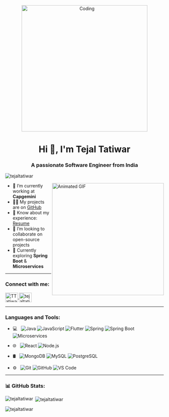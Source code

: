 <div id="header" align="center">
  <img src="https://media.licdn.com/dms/image/D5612AQGOmwfIE5mlWA/article-cover_image-shrink_720_1280/0/1674617947228?e=2147483647&v=beta&t=FTU_isQ6VYfV5D_ueFHPWvT8ZqgDeJG3yr8Mi8lpfk0" width="400" alt="Coding">
</div>

<h1 align="center">Hi 👋, I'm Tejal Tatiwar</h1>
<h3 align="center">A passionate Software Engineer from India</h3>

<p align="left">
  <img src="https://komarev.com/ghpvc/?username=tejaltatiwar&label=Profile%20views&color=0e75b6&style=flat" alt="tejaltatiwar" />
</p>

<img align="right" src="https://mir-s3-cdn-cf.behance.net/project_modules/disp/601014116770475.6068beff4640a.gif" alt="Animated GIF" width="355">

- 🔭 I’m currently working at **Capgemini**  
- 👨‍💻 My projects are on [GitHub](https://github.com/tejaltatiwar)  
- 📄 Know about my experience: [Resume](https://www.overleaf.com/project/668c18e309e0a9c98294dd5c)  
- 💞️ I’m looking to collaborate on open-source projects  
- 🧠 Currently exploring **Spring Boot** & **Microservices**

---

<h3 align="left">Connect with me:</h3>
<p align="left">
  <a href="https://x.com/TTatiwar" target="blank">
    <img align="center" src="https://raw.githubusercontent.com/rahuldkjain/github-profile-readme-generator/master/src/images/icons/Social/twitter.svg" alt="TTatiwar" height="30" width="40" />
  </a>
  <a href="https://www.linkedin.com/in/tejaltatiwar/" target="blank">
    <img align="center" src="https://raw.githubusercontent.com/rahuldkjain/github-profile-readme-generator/master/src/images/icons/Social/linked-in-alt.svg" alt="tejaltatiwar" height="30" width="40" />
  </a>
</p>

---

<h3 align="left">Languages and Tools:</h3>

- 💻 &nbsp;
  ![Java](https://img.shields.io/badge/-Java-333333?style=flat&logo=Java&logoColor=007396)
  ![JavaScript](https://img.shields.io/badge/-JavaScript-333333?style=flat&logo=javascript)
  ![Flutter](https://img.shields.io/badge/-Flutter-333333?style=flat&logo=flutter)
  ![Spring](https://img.shields.io/badge/-Spring-333333?style=flat&logo=spring)
  ![Spring Boot](https://img.shields.io/badge/-Spring%20Boot-333333?style=flat&logo=spring-boot)
  ![Microservices](https://img.shields.io/badge/-Microservices-333333?style=flat)

- 🌐 &nbsp;
  ![React](https://img.shields.io/badge/-React-333333?style=flat&logo=react)
  ![Node.js](https://img.shields.io/badge/-Node.js-333333?style=flat&logo=node.js)

- 🛢 &nbsp;
  ![MongoDB](https://img.shields.io/badge/-MongoDB-333333?style=flat&logo=mongodb)
  ![MySQL](https://img.shields.io/badge/-MySQL-333333?style=flat&logo=mysql)
  ![PostgreSQL](https://img.shields.io/badge/-PostgreSQL-333333?style=flat&logo=postgresql)

- ⚙️ &nbsp;
  ![Git](https://img.shields.io/badge/-Git-333333?style=flat&logo=git)
  ![GitHub](https://img.shields.io/badge/-GitHub-333333?style=flat&logo=github)
  ![VS Code](https://img.shields.io/badge/-VSCode-333333?style=flat&logo=visualstudiocode)

---

<h3 align="left">📊 GitHub Stats:</h3>

<p><img align="left" src="https://github-readme-stats.vercel.app/api/top-langs?username=tejaltatiwar&show_icons=true&locale=en&layout=compact&theme=tokyonight" alt="tejaltatiwar" /></p>

<p>&nbsp;<img align="center" src="https://github-readme-stats.vercel.app/api?username=tejaltatiwar&show_icons=true&locale=en&theme=tokyonight" alt="tejaltatiwar" /></p>

<p><img align="center" src="https://github-readme-streak-stats.herokuapp.com/?user=tejaltatiwar&theme=tokyonight" alt="tejaltatiwar" /></p>

